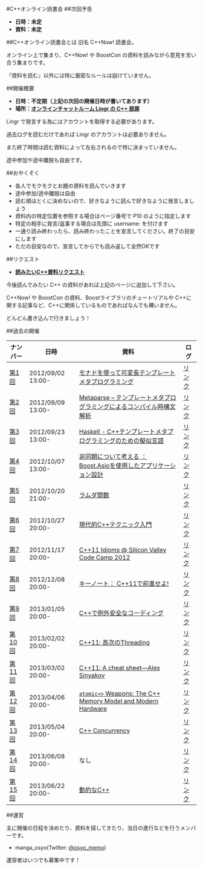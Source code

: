 #C++オンライン読書会
##次回予告

- **日時：未定**
- **資料：未定**


##C++オンライン読書会とは
旧名 C++Now! 読書会。

オンライン上で集まり、C++Now! や BoostCon の資料を読みながら意見を言い合う集まりです。

『資料を読む』以外には特に厳密なルールは設けていません。


##開催概要

- **日時：不定期（上記の次回の開催日時が書いてあります）**
- **場所：[オンラインチャットルーム Lingr の C++ 部屋](http://lingr.com/room/cppjp)**


Lingr で発言する為にはアカウントを取得する必要があります。

過去ログを読むだけであれば Lingr のアカウントは必要ありません。

また終了時間は読む資料によって左右されるので特に決まっていません。

途中参加や途中離脱も自由です。


##おやくそく

- 各人でモクモクとお題の資料を読んでいきます
- 途中参加/途中離脱は自由
- 読む順はとくに決めないので、好きなように読んで好きなように発言しましょう
- 資料内の特定位置を参照する場合はページ番号で P10 のように指定します
- 特定の相手に発言/返事する場合は先頭に username: を付けます
- 一通り読み終わったら、読み終わったことを宣言してください。終了の目安にします
- ただの目安なので、宣言してからでも読み返して全然OKです


##リクエスト

- **[読みたいC++資料リクエスト](./cpp_online_reading/request.md)**

今後読んでみたい C++ の資料があれば上記のページに追加して下さい。

C++Now! や BoostCon の資料、Boostライブラリのチュートリアルや C++に関する記事など、C++に関係しているものであればなんでも構いません。

どんどん書き込んで行きましょう！


##過去の開催

| **ナンバー** | **日時** | **資料** | **ログ** |
|--------------|----------|----------|----------|
| [第1回](./cpp_online_reading/archive_001.md) | 2012/09/02 13:00- | [モナドを使って可変長テンプレートメタプログラミング](/cppnow/2012.md#variadic-tmp-monad) | [リンク](http://lingr.com/room/reading_cpp_now_2012_doc/archives/2012/09/02#message-11726541) |
| [第2回](./cpp_online_reading/archive_002.md) | 2012/09/09 13:00- | [Metaparse – テンプレートメタプログラミングによるコンパイル時構文解析](/cppnow/2012.md#metaparse) | [リンク](http://lingr.com/room/reading_cpp_now_2012_doc/archives/2012/09/09#message-11834565) |
| [第3回](./cpp_online_reading/archive_003.md) | 2012/09/23 13:00- | [Haskell - C++テンプレートメタプログラミングのための擬似言語](/boostcon/2011.md#TOC-Haskell---C-Haskell-The-Pseudocode-Language-for-C-Template-Metaprogramming) | [リンク](http://lingr.com/room/reading_cpp_now_2012_doc/archives/2012/09/23#message-12089750) |
| [第4回](./cpp_online_reading/archive_004.md) | 2012/10/07 13:00- | [非同期について考える ： Boost.Asioを使用したアプリケーション設計](/boostcon/2011.md#TOC-Boost.Asio-Thinking-Asynchronously:-Designing-Applications-with-Boost.Asio) | [リンク](http://lingr.com/room/reading_cpp_now_2012_doc/archives/2012/10/07#message-12332231) |
| [第5回](./cpp_online_reading/archive_005.md) | 2012/10/20 21:00- | [ラムダ関数](/cppnow/2012.md#lambda) | [リンク](http://lingr.com/room/cppjp/archives/2012/10/20#message-12553296) |
| [第6回](./cpp_online_reading/archive_006.md) | 2012/10/27 20:00- | [現代的C++テクニック入門](/cppnow/2012.md#modern-cpp-techniques) | [リンク](http://lingr.com/room/cppjp/archives/2012/10/27#message-12670688) |
| [第7回](./cpp_online_reading/archive_007.md) | 2012/11/17 20:00- | [C++11 Idioms @ Silicon Valley Code Camp 2012](http://www.slideshare.net/SumantTambe/c11-idioms-silicon-valley-code-camp-2012) | [リンク](http://lingr.com/room/cppjp/archives/2012/11/17#message-12945378) |
| [第8回](./cpp_online_reading/archive_008.md) | 2012/12/08 20:00- | [キーノート： C++11で前進せよ!](/cppnow/2012.md#moving-forward) | [リンク](http://lingr.com/room/cppjp/archives/2012/12/08) |
| [第9回](./cpp_online_reading/archive_009.md) | 2013/01/05 20:00- | [C++で例外安全なコーディング](/cppnow/2012.md#exception-safe-coding) | [リンク](http://lingr.com/room/cppjp/archives/2013/01/05#message-13452775) |
| [第10回](./cpp_online_reading/archive_010.md) | 2013/02/02 20:00- | [C++11: 高次のThreading](/cppnow/2012#high-level-threading) | [リンク](http://lingr.com/room/cppjp/archives/2013/02/02#message-13849721) |
| [第11回](./cpp_online_reading/archive_011.md) | 2013/03/02 20:00- | [C++11: A cheat sheet—Alex Sinyakov](http://isocpp.org/blog/2012/12/c11-a-cheat-sheet-alex-sinyakov) | [リンク](http://lingr.com/room/cppjp/archives/2013/03/02#message-14178332) |
| [第12回](./cpp_online_reading/archive_012.md) | 2013/04/06 20:00- | [`atomic<>` Weapons: The C++ Memory Model and Modern Hardware](http://herbsutter.com/2013/02/11/atomic-weapons-the-c-memory-model-and-modern-hardware/) | [リンク](http://lingr.com/room/cppjp/archives/2013/04/06#message-14617745) |
| [第13回](./cpp_online_reading/archive_013.md)  | 2013/05/04 20:00- | [C++ Concurrency](http://channel9.msdn.com/Shows/Going+Deep/C-and-Beyond-2012-Herb-Sutter-Concurrency-and-Parallelism) | [リンク](http://lingr.com/room/cppjp/archives/2013/05/02#message-15121193) |
| [第14回](./cpp_online_reading/archive_014.md) | 2013/06/08 20:00- | なし | [リンク](http://lingr.com/room/cppjp/archives/2013/06/08#message-15539417) |
| [第15回](./cpp_online_reading/archive_015.md) | 2013/06/22 20:00- | [動的なC++](/cppnow/2013.md#dynamic) | [リンク](http://lingr.com/room/cppjp/archives/2013/06/22#message-15704276) |


##運営

主に開催の日程を決めたり、資料を探してきたり、当日の進行などを行うメンバーです。

- manga_osyo(Twitter: [@osyo_memo](https://twitter.com/osyo_memo))


運営者はいつでも募集中です！



